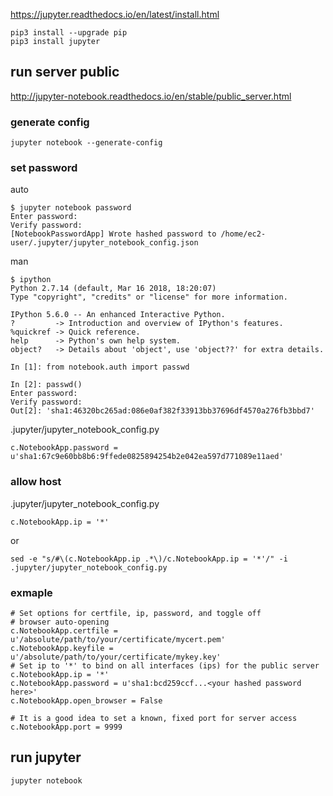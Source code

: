 https://jupyter.readthedocs.io/en/latest/install.html


```
pip3 install --upgrade pip
pip3 install jupyter
```


run server public
--------------
http://jupyter-notebook.readthedocs.io/en/stable/public_server.html


### generate config

```
jupyter notebook --generate-config
```

### set password 
auto
```
$ jupyter notebook password
Enter password:
Verify password:
[NotebookPasswordApp] Wrote hashed password to /home/ec2-user/.jupyter/jupyter_notebook_config.json
```
man
```
$ ipython
Python 2.7.14 (default, Mar 16 2018, 18:20:07)
Type "copyright", "credits" or "license" for more information.

IPython 5.6.0 -- An enhanced Interactive Python.
?         -> Introduction and overview of IPython's features.
%quickref -> Quick reference.
help      -> Python's own help system.
object?   -> Details about 'object', use 'object??' for extra details.

In [1]: from notebook.auth import passwd

In [2]: passwd()
Enter password:
Verify password:
Out[2]: 'sha1:46320bc265ad:086e0af382f33913bb37696df4570a276fb3bbd7'
```

.jupyter/jupyter_notebook_config.py
```
c.NotebookApp.password = u'sha1:67c9e60bb8b6:9ffede0825894254b2e042ea597d771089e11aed'
```

### allow host

.jupyter/jupyter_notebook_config.py
```
c.NotebookApp.ip = '*'
```
or
```
sed -e "s/#\(c.NotebookApp.ip .*\)/c.NotebookApp.ip = '*'/" -i .jupyter/jupyter_notebook_config.py
```

### exmaple
```
# Set options for certfile, ip, password, and toggle off
# browser auto-opening
c.NotebookApp.certfile = u'/absolute/path/to/your/certificate/mycert.pem'
c.NotebookApp.keyfile = u'/absolute/path/to/your/certificate/mykey.key'
# Set ip to '*' to bind on all interfaces (ips) for the public server
c.NotebookApp.ip = '*'
c.NotebookApp.password = u'sha1:bcd259ccf...<your hashed password here>'
c.NotebookApp.open_browser = False

# It is a good idea to set a known, fixed port for server access
c.NotebookApp.port = 9999
```

run jupyter
------

```
jupyter notebook 
```
